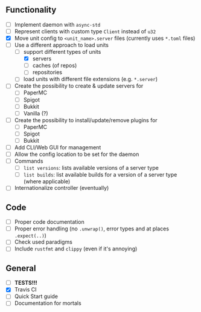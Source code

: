 ## Functionality

- [ ] Implement daemon with `async-std`
- [ ] Represent clients with custom type `Client` instead of `u32`
- [x] Move unit config to `<unit_name>.server` files (currently uses `*.toml` files)
- [ ] Use a different approach to load units
  - [ ] support different types of units
    - [x] servers
    - [ ] caches (of repos)
    - [ ] repositories
  - [ ] load units with different file extensions (e.g. `*.server`)
- [ ] Create the possibility to create & update servers for 
    - [ ] PaperMC
    - [ ] Spigot
    - [ ] Bukkit
    - [ ] Vanilla (?)
- [ ] Create the possibility to install/update/remove plugins for
    - [ ] PaperMC
    - [ ] Spigot
    - [ ] Bukkit
- [ ] Add CLI/Web GUI for management
- [ ] Allow the config location to be set for the daemon
- [ ] Commands 
  - [ ] `list versions`: lists available versions of a server type
  - [ ] `list builds`: list available builds for a version of a server type (where applicable)
- [ ] Internationalize controller (eventually)

## Code

- [ ] Proper code documentation
- [ ] Proper error handling (no `.unwrap()`, error types and at places `.expect(..)`)
- [ ] Check used paradigms
- [ ] Include `rustfmt` and `clippy` (even if it's annoying)

## General

- [ ] **TESTS!!!**
- [x] Travis CI
- [ ] Quick Start guide
- [ ] Documentation for mortals
